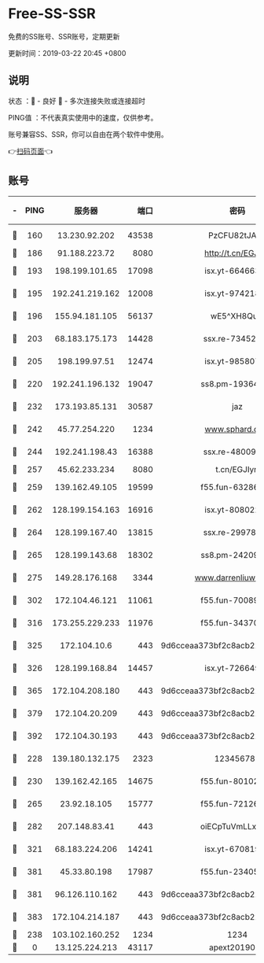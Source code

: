 # Free-SS-SSR

免费的SS账号、SSR账号，定期更新

更新时间：2019-03-22 20:45 +0800

## 说明

状态     ：🙂 - 良好 🙁 - 多次连接失败或连接超时

PING值   ：不代表真实使用中的速度，仅供参考。

账号兼容SS、SSR，你可以自由在两个软件中使用。

👉[扫码页面](https://liesauer.github.io/Free-SS-SSR/)👈

## 账号

|-|PING|服务器|端口|密码|加密方式|区域|
|:----:|:----:|:-----:|-----:|:----:|:----:|:----:|
|🙂|160|13.230.92.202|43538|PzCFU82tJAdZ|aes-256-cfb|JP|
|🙂|186|91.188.223.72|8080|http://t.cn/EGJIyrl|rc4-md5|RU|
|🙂|193|198.199.101.65|17098|isx.yt-66466374|aes-256-cfb|US|
|🙂|195|192.241.219.162|12008|isx.yt-97421893|aes-256-cfb|US|
|🙂|196|155.94.181.105|56137|wE5^XH8Quw|aes-256-cfb|US|
|🙂|203|68.183.175.173|14428|ssx.re-73452986|aes-256-cfb|US|
|🙂|205|198.199.97.51|12474|isx.yt-98580755|aes-256-cfb|US|
|🙂|220|192.241.196.132|19047|ss8.pm-19364994|aes-256-cfb|US|
|🙂|232|173.193.85.131|30587|jaz|aes-256-cfb|US|
|🙂|242|45.77.254.220|1234|www.sphard.com|aes-256-cfb|SG|
|🙂|244|192.241.198.43|16388|ssx.re-48009112|aes-256-cfb|US|
|🙂|257|45.62.233.234|8080|t.cn/EGJIyrl|rc4-md5|CA|
|🙂|259|139.162.49.105|19599|f55.fun-63286751|aes-256-cfb|SG|
|🙂|262|128.199.154.163|16916|isx.yt-80802221|aes-256-cfb|SG|
|🙂|264|128.199.167.40|13815|ssx.re-29978832|aes-256-cfb|SG|
|🙂|265|128.199.143.68|18302|ss8.pm-24209175|aes-256-cfb|SG|
|🙂|275|149.28.176.168|3344|www.darrenliuwei.com|aes-256-cfb|AU|
|🙂|302|172.104.46.121|11061|f55.fun-70089612|aes-256-cfb|SG|
|🙂|316|173.255.229.233|11976|f55.fun-34370951|aes-256-cfb|US|
|🙂|325|172.104.10.6|443|9d6cceaa373bf2c8acb22e60b6a58be6|aes-256-cfb|US|
|🙂|326|128.199.168.84|14457|isx.yt-72664924|aes-256-cfb|SG|
|🙂|365|172.104.208.180|443|9d6cceaa373bf2c8acb22e60b6a58be6|aes-256-cfb|US|
|🙂|379|172.104.20.209|443|9d6cceaa373bf2c8acb22e60b6a58be6|aes-256-cfb|US|
|🙂|392|172.104.30.193|443|9d6cceaa373bf2c8acb22e60b6a58be6|aes-256-cfb|US|
|🙂|228|139.180.132.175|2323|123456789|aes-256-cfb|SG|
|🙂|230|139.162.42.165|14675|f55.fun-80102385|aes-256-cfb|SG|
|🙂|265|23.92.18.105|15777|f55.fun-72126030|aes-256-cfb|US|
|🙂|282|207.148.83.41|443|oiECpTuVmLLxk4Ts|aes-256-cfb|AU|
|🙂|321|68.183.224.206|14241|isx.yt-67081924|aes-256-cfb|SG|
|🙂|381|45.33.80.198|17987|f55.fun-23405054|aes-256-cfb|US|
|🙂|381|96.126.110.162|443|9d6cceaa373bf2c8acb22e60b6a58be6|aes-256-cfb|US|
|🙂|383|172.104.214.187|443|9d6cceaa373bf2c8acb22e60b6a58be6|aes-256-cfb|US|
|🙁|238|103.102.160.252|1234|1234|rc4-md5|JP|
|🙁|0|13.125.224.213|43117|apext2019005|chacha20|KR|
